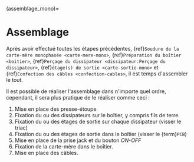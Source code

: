 (assemblage_mono)=

# Assemblage

Après avoir effectué toutes les étapes précédentes, {ref}`Soudure de la carte-mère monophasée <carte-mere-mono>`, {ref}`Préparation du boîtier <boitier>`, {ref}`Perçage du dissipateur <dissipateur:Perçage du dissipateur>`, {ref}`étage(s) de sortie <carte-sortie-mono>` et {ref}`Confection des câbles <confection-cables>`, il est temps d'assembler le tout.

Il est possible de réaliser l'assemblage dans n'importe quel ordre, cependant, il sera plus pratique de le réaliser comme ceci :
1. Mise en place des presse-étoupe
2. Fixation du ou des dissipateurs sur le boîtier, y compris fils de terre.
3. Fixation du ou des étages de sortie sur chaque dissipateur (visser le triac)
4. Fixation du ou des étages de sortie dans le boîtier (visser le {term}`PCB`)
5. Mise en place de la prise jack et du bouton *ON-OFF*
6. Fixation de la carte-mère dans le boîtier.
7. Mise en place des câbles.
